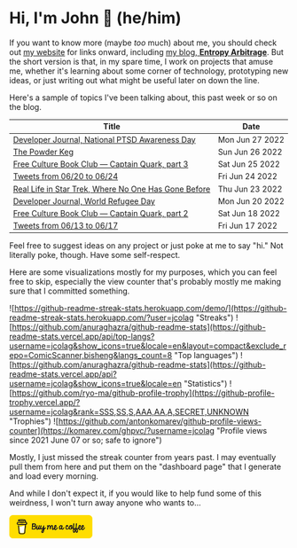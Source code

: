 # Hi, I'm John 👋 (he/him)

If you want to know more (maybe *too* much) about me, you should check out [my website](https://john.colagioia.net/) for links onward, including [my blog, **Entropy Arbitrage**](https://john.colagioia.net/blog).  But the short version is that, in my spare time, I work on projects that amuse me, whether it's learning about some corner of technology, prototyping new ideas, or just writing out what might be useful later on down the line.

Here's a sample of topics I've been talking about, this past week or so on the blog.

|Title|Date|
|-----|-------|
|[Developer Journal, National PTSD Awareness Day](https://john.colagioia.net/blog/2022/06/27/ptsd.html)|Mon Jun 27 2022|
|[The Powder Keg](https://john.colagioia.net/blog/2022/06/26/law.html)|Sun Jun 26 2022|
|[Free Culture Book Club — Captain Quark, part 3](https://john.colagioia.net/blog/2022/06/25/quark3.html)|Sat Jun 25 2022|
|[Tweets from 06/20 to 06/24](https://john.colagioia.net/blog/2022/06/24/week.html)|Fri Jun 24 2022|
|[Real Life in Star Trek, Where No One Has Gone Before](https://john.colagioia.net/blog/2022/06/23/gone.html)|Thu Jun 23 2022|
|[Developer Journal, World Refugee Day](https://john.colagioia.net/blog/2022/06/20/refugee.html)|Mon Jun 20 2022|
|[Free Culture Book Club — Captain Quark, part 2](https://john.colagioia.net/blog/2022/06/18/quark2.html)|Sat Jun 18 2022|
|[Tweets from 06/13 to 06/17](https://john.colagioia.net/blog/2022/06/17/week.html)|Fri Jun 17 2022|

Feel free to suggest ideas on any project or just poke at me to say "hi." Not literally poke, though. Have some self-respect.

Here are some visualizations mostly for my purposes, which you can feel free to skip, especially the view counter that's probably mostly me making sure that I committed something.

![https://github-readme-streak-stats.herokuapp.com/demo/](https://github-readme-streak-stats.herokuapp.com/?user=jcolag "Streaks")
![https://github.com/anuraghazra/github-readme-stats](https://github-readme-stats.vercel.app/api/top-langs?username=jcolag&show_icons=true&locale=en&layout=compact&exclude_repo=ComicScanner,bisheng&langs_count=8 "Top languages")
![https://github.com/anuraghazra/github-readme-stats](https://github-readme-stats.vercel.app/api?username=jcolag&show_icons=true&locale=en "Statistics")
![https://github.com/ryo-ma/github-profile-trophy](https://github-profile-trophy.vercel.app/?username=jcolag&rank=SSS,SS,S,AAA,AA,A,SECRET,UNKNOWN "Trophies")
![https://github.com/antonkomarev/github-profile-views-counter](https://komarev.com/ghpvc/?username=jcolag "Profile views since 2021 June 07 or so; safe to ignore")

Mostly, I just missed the streak counter from years past.  I may eventually pull them from here and put them on the "dashboard page" that I generate and load every morning.

And while I don't expect it, if you would like to help fund some of this weirdness, I won't turn away anyone who wants to...

[<img src="images/default-yellow.png" alt="Buy Me a Coffee" width="150px"/>](https://www.buymeacoffee.com/jcolag)
